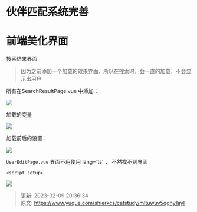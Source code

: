 # 伙伴匹配系统完善

# 前端美化界面


搜索结果界面



> 因为之前添加一个加载的效果界面，所以在搜索时，会一直的加载，不会显示出用户
>



所有在SearchResultPage.vue 中添加：



![](https://xingqiu-tuchuang-1256524210.cos.ap-shanghai.myqcloud.com/2767/image-20230208184743074.png?x-oss-process=image%2Fwatermark%2Ctype_d3F5LW1pY3JvaGVp%2Csize_9%2Ctext_U2hpZXI%3D%2Ccolor_FFFFFF%2Cshadow_50%2Ct_80%2Cg_se%2Cx_10%2Cy_10)



加载的变量



![](https://xingqiu-tuchuang-1256524210.cos.ap-shanghai.myqcloud.com/2767/image-20230208184758144.png?x-oss-process=image%2Fwatermark%2Ctype_d3F5LW1pY3JvaGVp%2Csize_9%2Ctext_U2hpZXI%3D%2Ccolor_FFFFFF%2Cshadow_50%2Ct_80%2Cg_se%2Cx_10%2Cy_10)



加载前后的设置：



![](https://xingqiu-tuchuang-1256524210.cos.ap-shanghai.myqcloud.com/2767/image-20230208184828902.png?x-oss-process=image%2Fwatermark%2Ctype_d3F5LW1pY3JvaGVp%2Csize_9%2Ctext_U2hpZXI%3D%2Ccolor_FFFFFF%2Cshadow_50%2Ct_80%2Cg_se%2Cx_10%2Cy_10)



`UserEditPage.vue` 界面不用使用 lang='ts' ， 不然找不到界面



```plain
<script setup>
```



![](https://xingqiu-tuchuang-1256524210.cos.ap-shanghai.myqcloud.com/2767/image-20230208190031563.png?x-oss-process=image%2Fwatermark%2Ctype_d3F5LW1pY3JvaGVp%2Csize_9%2Ctext_U2hpZXI%3D%2Ccolor_FFFFFF%2Cshadow_50%2Ct_80%2Cg_se%2Cx_10%2Cy_10)



> 更新: 2023-02-09 20:36:34  
> 原文: <https://www.yuque.com/shierkcs/catstudy/mltuwuv5qgny1ayl>